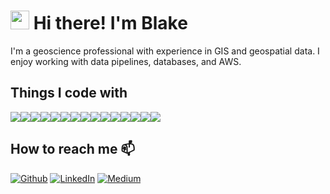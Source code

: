 # <img src="https://media.tenor.com/images/30169e4a670daf12443df7d2dd140176/tenor.gif" width="30"> Hi there! I'm Blake 

I'm a geoscience professional with experience in GIS and geospatial data. I enjoy working with data pipelines, databases, and AWS.

## Things I code with
<img src="https://img.shields.io/badge/-Reactjs-00b2ff?style=flat-square&logo=react&logoColor=white"><img src="https://camo.githubusercontent.com/425d14e7ceaf18d8bb8e9bf17cd1a270c928c888b9ee4abe84a3bc8a5b3122fe/68747470733a2f2f696d672e736869656c64732e696f2f62616467652f2d4e6f64656a732d3433383533643f7374796c653d666c61742d737175617265266c6f676f3d4e6f64652e6a73266c6f676f436f6c6f723d7768697465"><img src="https://img.shields.io/badge/-Express-001213?style=flat-square&logo=express&logoColor=white"><img src="https://img.shields.io/badge/-JavaScript-f2dd0d?style=flat-square&logo=javascript&logoColor=black"><img src="https://camo.githubusercontent.com/0c3a16a22ae058cfe38a06dc9ea16404cf006409262f547c9ccfa3ec8b30f71e/68747470733a2f2f696d672e736869656c64732e696f2f62616467652f2d48544d4c352d4533344632363f7374796c653d666c61742d737175617265266c6f676f3d68746d6c35266c6f676f436f6c6f723d7768697465"><img src="https://img.shields.io/badge/-CSS-00a8ff?style=flat-square&logo=css3&logoColor=white"><img src="https://img.shields.io/badge/-Bash/Zsh-370100?style=flat-square&logo=gnu&logoColor=white"><img src="https://img.shields.io/badge/-Jupyter-ef7e1f?style=flat-square&logo=jupyter&logoColor=white"><img src="https://img.shields.io/badge/-Python-1817e8?style=flat-square&logo=python&logoColor=white"><img src="https://img.shields.io/badge/-PostgreSQL-b43ac5?style=flat-square&logo=postgresql&logoColor=white"><img src="https://img.shields.io/badge/-AWS-e07e1f?style=flat-square&logo=amazonaws&logoColor=white"><img src="https://camo.githubusercontent.com/561f3d4fd727fcca82984c91a65eca069ff34a435072158f6947c4ca52370eae/68747470733a2f2f696d672e736869656c64732e696f2f62616467652f2d4769742d4630353033323f7374796c653d666c61742d737175617265266c6f676f3d676974266c6f676f436f6c6f723d7768697465"><img src="https://img.shields.io/badge/-Docker-0066ff?style=flat-square&logo=docker&logoColor=white"><img src="https://img.shields.io/badge/-Leaflet-39c66e?style=flat-square&logo=leaflet&logoColor=white"><img src="https://img.shields.io/badge/-Mapbox-0074ff?style=flat-square&logo=mapbox&logoColor=white">

<!-- Tensorflow -->
<!-- <img src="https://img.shields.io/badge/-Tensorflow-f5790a?style=flat-square&logo=tensorflow&logoColor=white"> -->

## How to reach me 📫 
<p><a href="https://github.com/bstefansen" target="_blank"><img alt="Github" src="https://img.shields.io/badge/GitHub-%2312100E.svg?&style=for-the-badge&logo=Github&logoColor=white" /></a> </a> <a href="https://www.linkedin.com/in/blake-stefansen/" target="_blank"><img alt="LinkedIn" src="https://img.shields.io/badge/linkedin-%230077B5.svg?&style=for-the-badge&logo=linkedin&logoColor=white" /></a> <a href="https://blakesportfolio.netlify.app/" target="_blank"><img alt="Medium" src="https://img.shields.io/badge/Portfolio-%2312100E.svg?&style=for-the-badge&logo=react&logoColor=white" /></a>


<!-- - 📧  bstefansen11@gmail.com -->

<!--
**bstefansen/bstefansen** is a ✨ _special_ ✨ repository because its `README.md` (this file) appears on your GitHub profile.

Here are some ideas to get you started:

- 🔭 I’m currently working on ...
- 🌱 I’m currently learning ...
- 👯 I’m looking to collaborate on ...
- 🤔 I’m looking for help with ...
- 💬 Ask me about ...
- 📫 How to reach me: ...
- 😄 Pronouns: ...
- ⚡ Fun fact: ...
-->
